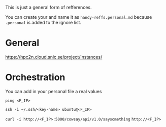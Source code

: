 This is just a general form of refferences.

You can create your and name it as `handy-reffs.personal.md` because `.personal` is added to the ignore list.

# General

https://hpc2n.cloud.snic.se/project/instances/

# Orchestration

You can add in your personal file a real values

`ping <F_IP>`

`ssh -i ~/.ssh/<key-name> ubuntu@<F_IP>`

`curl -i http://<F_IP>:5000/cowsay/api/v1.0/saysomething`
`http://<F_IP>`
